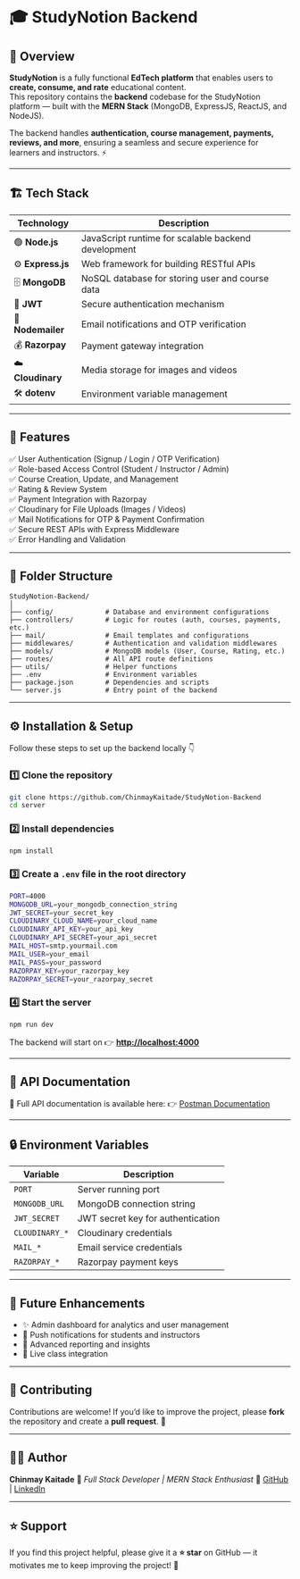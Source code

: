 # 🎓 StudyNotion Backend

## 🚀 Overview

**StudyNotion** is a fully functional **EdTech platform** that enables users to **create, consume, and rate** educational content.  
This repository contains the **backend** codebase for the StudyNotion platform — built with the **MERN Stack** (MongoDB, ExpressJS, ReactJS, and NodeJS).

The backend handles **authentication, course management, payments, reviews, and more**, ensuring a seamless and secure experience for learners and instructors. ⚡

---

## 🏗️ Tech Stack

| Technology        | Description                                         |
| ----------------- | --------------------------------------------------- |
| 🟢 **Node.js**    | JavaScript runtime for scalable backend development |
| ⚙️ **Express.js** | Web framework for building RESTful APIs             |
| 🗄️ **MongoDB**    | NoSQL database for storing user and course data     |
| 🔐 **JWT**        | Secure authentication mechanism                     |
| 📧 **Nodemailer** | Email notifications and OTP verification            |
| 💰 **Razorpay**   | Payment gateway integration                         |
| ☁️ **Cloudinary** | Media storage for images and videos                 |
| 🛠️ **dotenv**     | Environment variable management                     |

---

## 🧩 Features

✅ User Authentication (Signup / Login / OTP Verification)  
✅ Role-based Access Control (Student / Instructor / Admin)  
✅ Course Creation, Update, and Management  
✅ Rating & Review System  
✅ Payment Integration with Razorpay  
✅ Cloudinary for File Uploads (Images / Videos)  
✅ Mail Notifications for OTP & Payment Confirmation  
✅ Secure REST APIs with Express Middleware  
✅ Error Handling and Validation

---

## 📁 Folder Structure

```
StudyNotion-Backend/
│
├── config/             # Database and environment configurations
├── controllers/        # Logic for routes (auth, courses, payments, etc.)
├── mail/               # Email templates and configurations
├── middlewares/        # Authentication and validation middlewares
├── models/             # MongoDB models (User, Course, Rating, etc.)
├── routes/             # All API route definitions
├── utils/              # Helper functions
├── .env                # Environment variables
├── package.json        # Dependencies and scripts
└── server.js           # Entry point of the backend
```

---

## ⚙️ Installation & Setup

Follow these steps to set up the backend locally 👇

### 1️⃣ Clone the repository

```bash
git clone https://github.com/ChinmayKaitade/StudyNotion-Backend
cd server
```

### 2️⃣ Install dependencies

```bash
npm install
```

### 3️⃣ Create a `.env` file in the root directory

```bash
PORT=4000
MONGODB_URL=your_mongodb_connection_string
JWT_SECRET=your_secret_key
CLOUDINARY_CLOUD_NAME=your_cloud_name
CLOUDINARY_API_KEY=your_api_key
CLOUDINARY_API_SECRET=your_api_secret
MAIL_HOST=smtp.yourmail.com
MAIL_USER=your_email
MAIL_PASS=your_password
RAZORPAY_KEY=your_razorpay_key
RAZORPAY_SECRET=your_razorpay_secret
```

### 4️⃣ Start the server

```bash
npm run dev
```

The backend will start on 👉 **[http://localhost:4000](http://localhost:4000)**

---

## 🧪 API Documentation

📄 Full API documentation is available here:
👉 [Postman Documentation](https://documenter.getpostman.com/view/24441701/2s93kz6REm)

---

## 🔒 Environment Variables

| Variable       | Description                       |
| -------------- | --------------------------------- |
| `PORT`         | Server running port               |
| `MONGODB_URL`  | MongoDB connection string         |
| `JWT_SECRET`   | JWT secret key for authentication |
| `CLOUDINARY_*` | Cloudinary credentials            |
| `MAIL_*`       | Email service credentials         |
| `RAZORPAY_*`   | Razorpay payment keys             |

---

## 🧠 Future Enhancements

- ✨ Admin dashboard for analytics and user management
- 📱 Push notifications for students and instructors
- 🧾 Advanced reporting and insights
- 🎥 Live class integration

---

## 🤝 Contributing

Contributions are welcome!
If you’d like to improve the project, please **fork** the repository and create a **pull request**. 🙌

---

## 🧑‍💻 Author

**Chinmay Kaitade**
💼 _Full Stack Developer | MERN Stack Enthusiast_
🔗 [GitHub](https://github.com/ChinmayKaitade) | [LinkedIn](https://linkedin.com/in/chinmay-sharad-kaitade)

---

## ⭐ Support

If you find this project helpful, please give it a **⭐ star** on GitHub — it motivates me to keep improving the project! 💙

